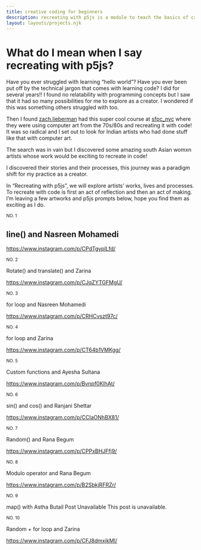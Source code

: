 ```yaml
---
title: creative coding for beginners
description: recreating with p5js is a module to teach the basics of creative coding
layout: layouts/projects.njk
---
```


# What do I mean when I say recreating with p5js?

Have you ever struggled with learning “hello world”? Have you ever been put off by the technical jargon that comes with learning code? I did for several years!! I found no relatability with programming concepts but I saw that it had so many possibilities for me to explore as a creator. I wondered if this was something others struggled with too.

Then I found [zach.lieberman](https://instagram.com/zach.lieberman) had this super cool course at [sfpc_nyc](https://www.instagram.com/sfpc_nyc/) where they were using computer art from the 70s/80s and recreating it with code! It was so radical and I set out to look for Indian artists who had done stuff like that with computer art.

The search was in vain but I discovered some amazing south Asian womxn artists whose work would be exciting to recreate in code!

I discovered their stories and their processes, this journey was a paradigm shift for my practice as a creator.

In “Recreating with p5js”, we will explore artists’ works, lives and processes. To recreate with code is first an act of reflection and then an act of making. I’m leaving a few artworks and p5js prompts below, hope you find them as exciting as I do.

<sup>NO. 1</sup>

## line() and Nasreen Mohamedi

https://www.instagram.com/p/CPdTgyplLfd/

<sup>NO. 2</sup>

Rotate() and translate() and Zarina

https://www.instagram.com/p/CJqZYTGFMgU/


<sup>NO. 3</sup>

for loop and Nasreen Mohamedi

https://www.instagram.com/p/CRHCvszt97c/

<sup>NO. 4</sup>

for loop and Zarina

https://www.instagram.com/p/CT64b1VMKgg/

<sup>NO. 5</sup>

Custom functions and Ayesha Sultana

https://www.instagram.com/p/Bvnpf0KlhAt/

<sup>NO. 6</sup>

sin() and cos() and Ranjani Shettar

https://www.instagram.com/p/CCIaONhBX81/

<sup>NO. 7</sup>

Random() and Rana Begum

https://www.instagram.com/p/CPPxBHJFfj9/

<sup>NO. 8</sup>

Modulo operator and Rana Begum

https://www.instagram.com/p/B2SbkjRFRZr/

<sup>NO. 9</sup>

map() with Astha Butail
Post Unavailable
This post is unavailable.

<sup>NO. 10</sup>

Random + for loop and Zarina

https://www.instagram.com/p/CFJ8dmxjkMl/


